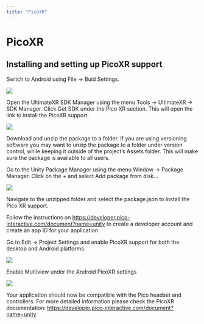 ```yaml
---
title: "PicoXR"
---
```


# PicoXR

## Installing and setting up PicoXR support

Switch to Android using File -> Buid Settings.

![](/guides/media/supported-platforms/PicoXR01Android.png)
 
Open the UltimateXR SDK Manager using the menu Tools -> UltimateXR -> SDK Manager. Click Get SDK under the Pico XR section. This will open the link to install the PicoXR support.

![](/guides/media/supported-platforms/PicoXR02SDKManager.png)
 
Download and unzip the package to a folder. If you are using versioning software you may want to unzip the package to a folder under version control, while keeping it outside of the project’s Assets folder. This will make sure the package is available to all users.

Go to the Unity Package Manager using the menu Window -> Package Manager. Click on the + and select Add package from disk…

![](/guides/media/supported-platforms/PicoXR03AddPackage.png)
 
Navigate to the unzipped folder and select the package.json to install the Pico XR support.

Follow the instructions on https://developer.pico-interactive.com/document?name=unity to create a developer account and create an app ID for your application.

Go to Edit -> Project Settings and enable PicoXR support for both the desktop and Android platforms.
 
![](/guides/media/supported-platforms/PicoXR04AddSupport.png)

Enable Multiview under the Android PicoXR settings

![](/guides/media/supported-platforms/PicoXR05Multiview.png)
 
Your application should now be compatible with the Pico headset and controllers. For more detailed information please check the PicoXR documentation: https://developer.pico-interactive.com/document?name=unity
